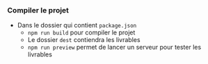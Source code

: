 ### Compiler le projet

* Dans le dossier qui contient `package.json`
  * `npm run build` pour compiler le projet
  * Le dossier `dest` contiendra les livrables
  * `npm run preview` permet de lancer un serveur pour tester les livrables
